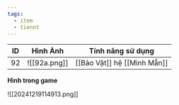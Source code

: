 ```yaml
---
tags:
  - item
  - tiennt
---
```


| ID  | Hình Ảnh     | Tính năng sử dụng           |
| --- | ------------ | --------------------------- |
| 92  | ![[92a.png]] | [[Bảo Vật]] hệ [[Minh Mẫn]] |

**Hình trong game**

![[20241219114913.png]]